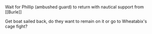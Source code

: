 Wait for Phillip (ambushed guard) to return with nautical support from [[Burle]]

Get boat sailed back, do they want to remain on it or go to Wheatabix's cage fight?


